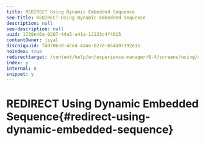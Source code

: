 ```yaml
---
title: REDIRECT Using Dynamic Embedded Sequence
seo-title: REDIRECT Using Dynamic Embedded Sequence
description: null
seo-description: null
uuid: 1738e46a-0287-44a5-a41a-12133c4f4015
contentOwner: jsyal
discoiquuid: f4970b3d-4ce4-4aae-b27e-654a97192e15
noindex: true
redirecttarget: /content/help/en/experience-manager/6-4/screens/using/use-case-dynamic-embedded-sequence
index: y
internal: n
snippet: y
---
```


# REDIRECT Using Dynamic Embedded Sequence{#redirect-using-dynamic-embedded-sequence}

